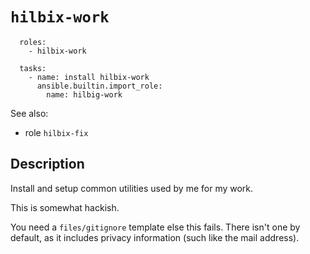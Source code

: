 # `hilbix-work`

```
  roles:
    - hilbix-work
```

```
  tasks:
    - name: install hilbix-work
      ansible.builtin.import_role:
        name: hilbig-work
```

See also:

- role `hilbix-fix`

## Description

Install and setup common utilities used by me for my work.

This is somewhat hackish.

You need a `files/gitignore` template else this fails.
There isn't one by default, as it includes privacy information (such like the mail address).

